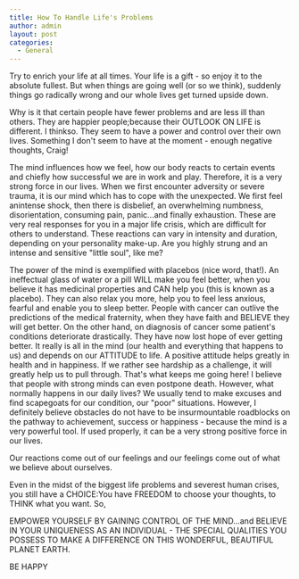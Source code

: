 ```yaml
---
title: How To Handle Life's Problems
author: admin
layout: post
categories:
  - General
---
```

Try to enrich your life at all times. Your life is a gift - so enjoy it to the absolute fullest. But when things are going well (or so we think), suddenly things go radically wrong and our whole lives get turned upside down.

Why is it that certain people have fewer problems and are less ill than others. They are happier people;because their OUTLOOK ON LIFE is different. I thinkso. They seem to have a power and control over their own lives. Something I don't seem to have at the moment - enough negative thoughts, Craig!

The mind influences how we feel, how our body reacts to certain events and chiefly how successful we are in work and play. Therefore, it is a very strong force in our lives. When we first encounter adversity or severe trauma, it is our mind which has to cope with the unexpected. We first feel anintense shock, then there is disbelief, an overwhelming numbness, disorientation, consuming pain, panic...and finally exhaustion. These are very real responses for you in a major life crisis, which are difficult for others to understand. These reactions can vary in intensity and duration, depending on your personality make-up. Are you highly strung and an intense and sensitive "little soul", like me?

The power of the mind is exemplified with placebos (nice word, that!). An ineffectual glass of water or a pill WILL make you feel better, when you believe it has medicinal properties and CAN help you (this is known as a placebo). They can also relax you more, help you to feel less anxious, fearful and enable you to sleep better. People with cancer can outlive the predictions of the medical fraternity, when they have faith and BELIEVE they will get better. On the other hand, on diagnosis of cancer some patient's conditions deteriorate drastically. They have now lost hope of ever getting better. It really is all in the mind (our health and everything that happens to us) and depends on our ATTITUDE to life. A positive attitude helps greatly in health and in happiness. If we rather see hardship as a challenge, it will greatly help us to pull through. That's what keeps me going here! I believe that people with strong minds can even postpone death. However, what normally happens in our daily lives? We usually tend to make excuses and find scapegoats for our condition, our "poor" situations. However, I definitely believe obstacles do not have to be insurmountable roadblocks on the pathway to achievement, success or happiness - because the mind is a very powerful tool. If used properly, it can be a very strong positive force in our lives. 

Our reactions come out of our feelings and our feelings come out of what we believe about ourselves.

Even in the midst of the biggest life problems and severest human crises, you still have a CHOICE:You have FREEDOM to choose your thoughts, to THINK what you want.
So,

EMPOWER YOURSELF BY GAINING CONTROL OF THE MIND...and BELIEVE IN YOUR UNIQUENESS AS AN INDIVIDUAL - THE SPECIAL QUALITIES YOU POSSESS TO MAKE A DIFFERENCE ON THIS WONDERFUL, BEAUTIFUL PLANET EARTH.

BE HAPPY
